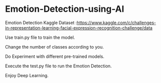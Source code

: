 # Emotion-Detection-using-AI
Emotion Detection
Kaggle Dataset :https://www.kaggle.com/c/challenges-in-representation-learning-facial-expression-recognition-challenge/data

Use train.py file to train the model.

Change the number of classes according to you.

Do Experiment with different pre-trained models.

Execute the test.py file to run the Emotion Detection.

Enjoy Deep Learning.
